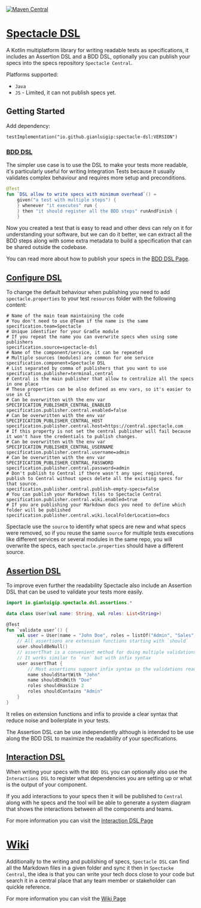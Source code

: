 [![Maven Central](https://img.shields.io/maven-central/v/io.github.gianluigip/spectacle-dsl?label=Maven%20Central)](https://search.maven.org/artifact/io.github.gianluigip/spectacle-dsl)

# [Spectacle DSL](./docs/Overview.md)

A Kotlin multiplatform library for writing readable tests as specifications, it includes an
Assertion DSL and a BDD DSL, optionally you can publish your specs into the specs
repository `Spectacle Central`.

Platforms supported:

* `Java`
* `JS` - Limited, it can not publish specs yet.

## Getting Started

Add dependency:

```
testImplementation("io.github.gianluigip:spectacle-dsl:VERSION")
```

### [BDD DSL](./../spectacle-dsl-bdd/docs/BddDsl.md)

The simpler use case is to use the DSL to make your tests more readable, it's particularly useful
for writing Integration Tests because it usually validates complex behaviour and requires more setup
and preconditions.

```kotlin
@Test
fun `DSL allow to write specs with minimum overhead`() =
    given("a test with multiple steps") {
    } whenever "it executes" run {
    } then "it should register all the BDD steps" runAndFinish {
    }
```

Now you created a test that is easy to read and other devs can rely on it for understanding your
software, but we can do it better, we can extract all the BDD steps along with some extra metadata
to build a specification that can be shared outside the codebase.

You can read more about how to publish your specs in the [BDD DSL Page](./../spectacle-dsl-bdd/docs/BddDsl.md).

## [Configure DSL](./docs/ConfigureDsl.md)

To change the default behaviour when publishing you need to add `spectacle.properties` to your
test `resources` folder with the following content:

```properties
# Name of the main team maintaining the code
# You don't need to use @Team if the name is the same
specification.team=Spectacle
# Unique identifier for your Gradle module
# If you repeat the name you can overwrite specs when using some publishers
specification.source=spectacle-dsl
# Name of the component/service, it can be repeated
# Multiple sources (modules) are common for one service
specification.component=Spectacle DSL
# List separated by comma of publishers that you want to use
specification.publisher=terminal,central
# Central is the main publisher that allow to centralize all the specs in one place
# These properties can be also defined as env vars, so it's easier to use in CI
# Can be overwritten with the env var SPECIFICATION_PUBLISHER_CENTRAL_ENABLED
specification.publisher.central.enabled=false
# Can be overwritten with the env var SPECIFICATION_PUBLISHER_CENTRAL_HOST
specification.publisher.central.host=https://central.spectacle.com
# If this property is not set the central publisher will fail because it won't have the credentials to publish changes.
# Can be overwritten with the env var SPECIFICATION_PUBLISHER_CENTRAL_USERNAME
specification.publisher.central.username=admin
# Can be overwritten with the env var SPECIFICATION_PUBLISHER_CENTRAL_PASSWORD
specification.publisher.central.password=admin
# Don't publish to Central if there wasn't any spec registered, publish to Central without specs delete all the existing specs for that source.
specification.publisher.central.publish-empty-specs=false
# You can publish your Markdown files to Spectacle Central
specification.publisher.central.wiki.enabled=true
# If you are publishing your Markdown docs you need to define which folder will be published
specification.publisher.central.wiki.localFolderLocation=docs
```

Spectacle use the `source` to identify what specs are new and what specs were removed, so if you
reuse the same `source` for multiple tests executions like different services or several modules in
the same repo, you will overwrite the specs, each `spectacle.properties` should have a different
source.

## [Assertion DSL](./../spectacle-dsl-assertions/docs/AssertionDsl.md)

To improve even further the readability Spectacle also include an Assertion DSL that can be used to
validate your tests more easily.

```kotlin
import io.gianluigip.spectacle.dsl.assertions.*

data class User(val name: String, val roles: List<String>)

@Test
fun `validate user`() {
    val user = User(name = "John Doe", roles = listOf("Admin", "Sales"))
    // All assertions are extension functions starting with `should`
    user.shouldBeNull()
    // assertThat is a convenient method for doing multiple validations on the same instance
    // It works similar to `run` but with infix syntax
    user assertThat {
        // Most assertions support infix syntax so the validations reads as normal sentences 
        name shouldStartWith "John"
        name shouldEndWith "Doe"
        roles shouldHasSize 2
        roles shouldContains "Admin"
    }
}
```

It relies on extension functions and infix to provide a clear syntax that reduce noise and
boilerplate in your tests.

The Assertion DSL can be use independently although is intended to be use along the BDD DSL to
maximize the readability of your specifications.

## [Interaction DSL](./docs/Features/InteractionsDsl.md)

When writing your specs with the `BDD DSL` you can optionally also use the `Interactions DSL` to
register what dependencies you are setting up or what is the output of your component.

If you add interactions to your specs then it will be published to `Central` along with he specs and
the tool will be able to generate a system diagram that shows the interactions between all the
components and teams.

For more information you can visit the [Interaction DSL Page](./docs/Features/InteractionsDsl.md)

# [Wiki](./docs/Features/Wiki.md)

Additionally to the writing and publishing of specs, `Spectacle DSL` can find all the Markdown files
in a given folder and sync it then in `Spectacke Central`, the idea is that you can write your tech
docs close to your code but search it in a central place that any team member or stakeholder can
quickle reference.

For more information you can visit the [Wiki Page](./docs/Features/Wiki.md)

